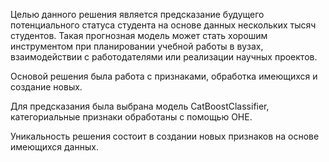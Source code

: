 Целью данного решения является предсказание будущего потенциального статуса студента на основе данных нескольких тысяч студентов. Такая прогнозная модель может стать хорошим инструментом при планировании учебной работы в вузах, взаимодействии с работодателями или реализации научных проектов.

Основой решения была работа с признаками, обработка имеющихся и создание новых.

Для предсказания была выбрана модель CatBoostClassifier, категориальные признаки обработаны с помощью OHE. 

Уникальность решения состоит в создании новых признаков на основе имеющихся данных.
